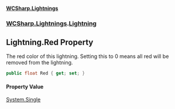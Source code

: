 #### [WCSharp.Lightnings](README.md 'README')
### [WCSharp.Lightnings](WCSharp.Lightnings.md 'WCSharp.Lightnings').[Lightning](WCSharp.Lightnings.Lightning.md 'WCSharp.Lightnings.Lightning')

## Lightning.Red Property

The red color of this lightning. Setting this to 0 means all red will be removed from the lightning.

```csharp
public float Red { get; set; }
```

#### Property Value
[System.Single](https://docs.microsoft.com/en-us/dotnet/api/System.Single 'System.Single')